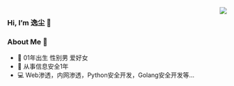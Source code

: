 
<img align="right" src="https://github-readme-stats.vercel.app/api?username=yichensec&count_private=true&show_icons=true&hide=prs" />

### Hi, I’m 逸尘 👋

### About Me 👋
- 👴 01年出生 性别男 爱好女
- 📖 从事信息安全1年
- 💻 Web渗透，内网渗透，Python安全开发，Golang安全开发等...

<!--
**yichensec/yichensec** is a ✨ special ✨ repository because its `README.md` (this file) appears on your GitHub profile.
You can click the Preview link to take a look at your changes.
- 🔭 I’m currently working on ...
- 🌱 I’m currently learning ...
- 👯 I’m looking to collaborate on ...
- 🤔 I’m looking for help with ...
- 💬 Ask me about ...
- 📫 How to reach me: ...
- 😄 Pronouns: ...
- ⚡ Fun fact: ...
-->
